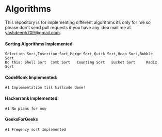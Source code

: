 # Algorithms
This repository is for implementing different algorithms its only for me so please don't send pull requests if you have any idea mail me at yashdeeph709@gmail.com.

#### Sorting Algorithms Implemented
	Selection Sort,Insertion Sort,Merge Sort,Quick Sort,Heap Sort,Bubble Sort
	Do this: Shell Sort	 Comb Sort	 Counting Sort 	 Bucket Sort	 Radix Sort

#### CodeMonk Implemented:
	#1 Implementation till killcode done!

#### Hackerrank Implemented:
	#1 No plans for now

#### GeeksForGeeks
	#1 Freqency sort Implemented

